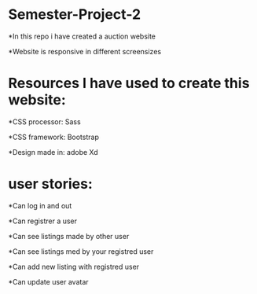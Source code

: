 # Semester-Project-2
*In this repo i have created a auction website 

*Website is responsive in different screensizes
# Resources I have used to create this website:
*CSS processor: Sass  

*CSS framework: Bootstrap  

*Design made in: adobe Xd  

# user stories:
*Can log in and out  

*Can registrer a user  

*Can see listings made by other user  

*Can see listings med by your registred user  

*Can add new listing with registred user  

*Can update user avatar  






